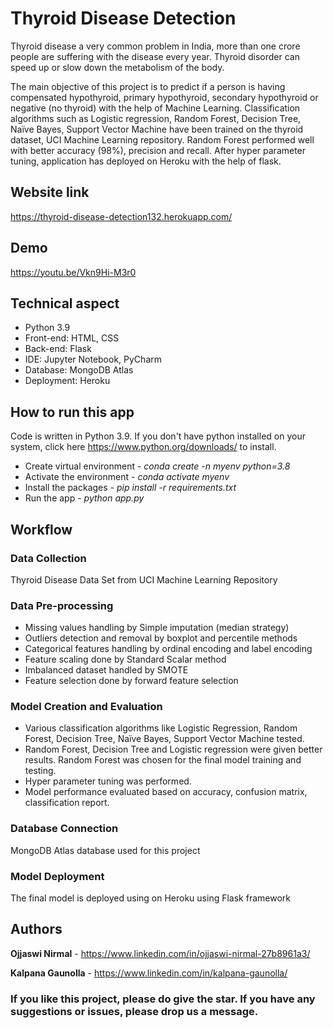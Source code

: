 # Thyroid Disease Detection

Thyroid disease a very common problem in India, more than one crore people are suffering with the disease every year. Thyroid disorder can speed up or slow down the metabolism of the body.

The main objective of this project is to predict if a person is having compensated hypothyroid, primary hypothyroid, secondary hypothyroid or negative (no thyroid) with the help of Machine Learning. Classification algorithms such as Logistic regression, Random Forest, Decision Tree, Naïve Bayes, Support Vector Machine have been trained on the thyroid dataset, UCI Machine Learning repository. Random Forest performed well with better accuracy (98%), precision and recall. After hyper parameter tuning, application has deployed on Heroku with the help of flask.

## Website link
https://thyroid-disease-detection132.herokuapp.com/

## Demo
https://youtu.be/Vkn9Hi-M3r0

## Technical aspect
* Python 3.9
*	Front-end: HTML, CSS
*	Back-end: Flask
*	IDE: Jupyter Notebook, PyCharm
*	Database: MongoDB Atlas
*	Deployment: Heroku

## How to run this app
Code is written in Python 3.9. If you don't have python installed on your system, click here https://www.python.org/downloads/ to install.
* Create virtual environment - *conda create -n myenv python=3.8*
*	Activate the environment - *conda activate myenv*
*	Install the packages - *pip install -r requirements.txt*
*	Run the app - *python app.py*

## Workflow

### Data Collection
Thyroid Disease Data Set from UCI Machine Learning Repository

### Data Pre-processing
* Missing values handling by Simple imputation (median strategy)
*	Outliers detection and removal by boxplot and percentile methods
*	Categorical features handling by ordinal encoding and label encoding
*	Feature scaling done by Standard Scalar method
*	Imbalanced dataset handled by SMOTE
*	Feature selection done by forward feature selection

### Model Creation and Evaluation
*	Various classification algorithms like Logistic Regression, Random Forest, Decision Tree, Naïve Bayes, Support Vector Machine tested.
*	Random Forest, Decision Tree and Logistic regression were given better results. Random Forest was chosen for the final model training and testing.
*	Hyper parameter tuning was performed.
*	Model performance evaluated based on accuracy, confusion matrix, classification report.

### Database Connection
MongoDB Atlas database used for this project

### Model Deployment
The final model is deployed using on Heroku using Flask framework

## Authors
**Ojjaswi Nirmal**  -  https://www.linkedin.com/in/ojjaswi-nirmal-27b8961a3/

**Kalpana Gaunolla** - https://www.linkedin.com/in/kalpana-gaunolla/



### If you like this project, please do give the star. If you have any suggestions or issues, please drop us a message. 



